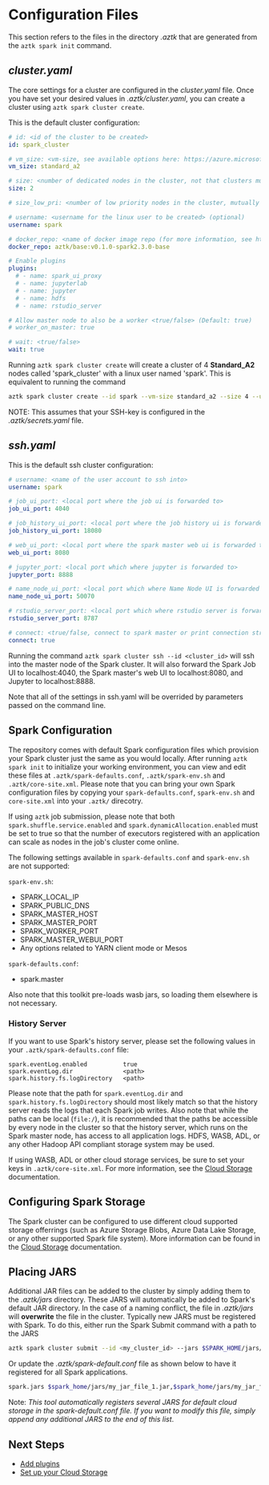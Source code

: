 # Configuration Files
This section refers to the files in the directory *.aztk* that are generated from the `aztk spark init` command.

## *cluster.yaml*

The core settings for a cluster are configured in the *cluster.yaml* file. Once you have set your desired values in *.aztk/cluster.yaml*, you can create a cluster using `aztk spark cluster create`.

This is the default cluster configuration:

```yaml
# id: <id of the cluster to be created>
id: spark_cluster

# vm_size: <vm-size, see available options here: https://azure.microsoft.com/pricing/details/batch//>
vm_size: standard_a2

# size: <number of dedicated nodes in the cluster, not that clusters must contain all dedicated or all low priority nodes>
size: 2

# size_low_pri: <number of low priority nodes in the cluster, mutually exclusive with size setting>

# username: <username for the linux user to be created> (optional)
username: spark

# docker_repo: <name of docker image repo (for more information, see https://github.com/Azure/aztk/blob/v0.7.0/docs/12-docker-image.md)>
docker_repo: aztk/base:v0.1.0-spark2.3.0-base

# Enable plugins
plugins:
  # - name: spark_ui_proxy
  # - name: jupyterlab
  # - name: jupyter
  # - name: hdfs
  # - name: rstudio_server

# Allow master node to also be a worker <true/false> (Default: true)
# worker_on_master: true

# wait: <true/false>
wait: true
```

Running `aztk spark cluster create` will create a cluster of 4 **Standard\_A2** nodes called 'spark\_cluster' with a linux user named 'spark'. This is equivalent to running the command

```sh
aztk spark cluster create --id spark --vm-size standard_a2 --size 4 --username spark --wait
```

NOTE: This assumes that your SSH-key is configured in the *.aztk/secrets.yaml* file.

## *ssh.yaml*

This is the default ssh cluster configuration:
```yaml
# username: <name of the user account to ssh into>
username: spark

# job_ui_port: <local port where the job ui is forwarded to>
job_ui_port: 4040

# job_history_ui_port: <local port where the job history ui is forwarded to>
job_history_ui_port: 18080

# web_ui_port: <local port where the spark master web ui is forwarded to>
web_ui_port: 8080

# jupyter_port: <local port which where jupyter is forwarded to>
jupyter_port: 8888

# name_node_ui_port: <local port which where Name Node UI is forwarded to>
name_node_ui_port: 50070

# rstudio_server_port: <local port which where rstudio server is forwarded to>
rstudio_server_port: 8787

# connect: <true/false, connect to spark master or print connection string (--no-connect)>
connect: true
```

Running the command `aztk spark cluster ssh --id <cluster_id>` will ssh into the master node of the Spark cluster. It will also forward the Spark Job UI to localhost:4040, the Spark master's web UI to localhost:8080, and Jupyter to localhost:8888.

Note that all of the settings in ssh.yaml will be overrided by parameters passed on the command line.

## Spark Configuration

The repository comes with default Spark configuration files which provision your Spark cluster just the same as you would locally. After running `aztk spark init` to initialize your working environment, you can view and edit these files at `.aztk/spark-defaults.conf`, `.aztk/spark-env.sh` and `.aztk/core-site.xml`. Please note that you can bring your own Spark configuration files by copying your `spark-defaults.conf`, `spark-env.sh` and `core-site.xml` into your `.aztk/` direcotry.

If using `aztk` job submission, please note that both `spark.shuffle.service.enabled` and `spark.dynamicAllocation.enabled` must be set to true so that the number of executors registered with an application can scale as nodes in the job's cluster come online.

The following settings available in `spark-defaults.conf` and `spark-env.sh` are not supported:

`spark-env.sh`:
- SPARK\_LOCAL\_IP
- SPARK\_PUBLIC\_DNS
- SPARK\_MASTER\_HOST
- SPARK\_MASTER\_PORT
- SPARK\_WORKER\_PORT
- SPARK\_MASTER\_WEBUI\_PORT
- Any options related to YARN client mode or Mesos

`spark-defaults.conf`:
- spark.master

Also note that this toolkit pre-loads wasb jars, so loading them elsewhere is not necessary.

### History Server
If you want to use Spark's history server, please set the following values in your `.aztk/spark-defaults.conf` file:
```
spark.eventLog.enabled          true
spark.eventLog.dir              <path>
spark.history.fs.logDirectory   <path>
 ```

Please note that the path for `spark.eventLog.dir` and `spark.history.fs.logDirectory` should most likely match so that the history server reads the logs that each Spark job writes. Also note that while the paths can be local (`file:/`), it is recommended that the paths be accessible by every node in the cluster so that the history server, which runs on the Spark master node, has access to all application logs. HDFS, WASB, ADL, or any other Hadoop API compliant storage system may be used.

If using WASB, ADL or other cloud storage services, be sure to set your keys in `.aztk/core-site.xml`. For more information, see the [Cloud Storage](./30-cloud-storage.html) documentation.


## Configuring Spark Storage

The Spark cluster can be configured to use different cloud supported storage offerrings (such as Azure Storage Blobs, Azure Data Lake Storage, or any other supported Spark file system). More information can be found in the [Cloud Storage](./30-cloud-storage.html) documentation.

## Placing JARS

Additional JAR files can be added to the cluster by simply adding them to the *.aztk/jars* directory. These JARS will automatically be added to Spark's default JAR directory. In the case of a naming conflict, the file in *.aztk/jars* will **overwrite** the file in the cluster. Typically new JARS must be registered with Spark. To do this, either run the Spark Submit command with a path to the JARS

```sh
aztk spark cluster submit --id <my_cluster_id> --jars $SPARK_HOME/jars/my_jar_file_1.jar <my_application> <my_parameters>
```

Or update the *.aztk/spark-default.conf* file as shown below to have it registered for all Spark applications.

```sh
spark.jars $spark_home/jars/my_jar_file_1.jar,$spark_home/jars/my_jar_file_2.jar
````

Note: _This tool automatically registers several JARS for default cloud storage in the spark-default.conf file. If you want to modify this file, simply append any additional JARS to the end of this list_.


## Next Steps
- [Add plugins](./15-plugins.html)
- [Set up your Cloud Storage](./30-cloud-storage.html)
